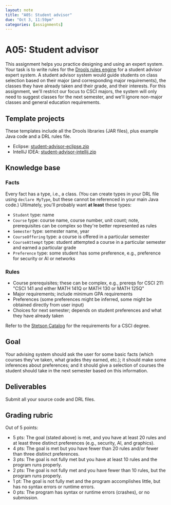 ```yaml
---
layout: note
title: "A05: Student advisor"
due: "Oct 3, 11:59pm"
categories: [assignments]
---
```


# A05: Student advisor

This assignment helps you practice designing and using an expert system. Your task is to write rules for the [Drools rules engine](/notes/drools.html) for a student advisor expert system. A student advisor system would guide students on class selection based on their major (and corresponding major requirements), the classes they have already taken and their grade, and their interests. For this assignment, we'll restrict our focus to CSCI majors, the system will only need to suggest classes for the next semester, and we'll ignore non-major classes and general education requirements.

## Template projects

These templates include all the Drools libraries (JAR files), plus example Java code and a DRL rules file.

- Eclipse: [student-advisor-eclipse.zip](/zips/student-advisor-eclipse.zip)
- IntelliJ IDEA: [student-advisor-intellij.zip](/zips/student-advisor-intellij.zip)

## Knowledge base

### Facts

Every fact has a type, i.e., a class. (You can create types in your DRL file using `declare MyType`, but these cannot be referenced in your main Java code.) Ultimately, you'll probably want **at least** these types:

- `Student` type: name
- `Course` type: course name, course number, unit count; note, prerequisites can be complex so they're better represented as rules
- `Semester` type: semester name, year
- `CourseOffering` type: a course is offered in a particular semester
- `CourseAttempt` type: student attempted a course in a particular semester and earned a particular grade
- `Preference` type: some student has some preference, e.g., preference for security or AI or networks

### Rules

- Course prerequisites; these can be complex, e.g., prereqs for CSCI 211: "CSCI 141 and either MATH 141Q or MATH 130 or MATH 125Q"
- Major requirements; include minimum GPA requirements
- Preferences (some preferences might be inferred, some might be obtained directly from user input)
- Choices for next semester; depends on student preferences and what they have already taken

Refer to the [Stetson Catalog](http://catalog.stetson.edu/undergraduate/arts-sciences/computer-science/computer-science-bs/) for the requirements for a CSCI degree.

## Goal

Your advising system should ask the user for some basic facts (which courses they've taken, what grades they earned, etc.); it should make some inferences about preferences; and it should give a selection of courses the student should take in the next semester based on this information.

## Deliverables

Submit all your source code and DRL files.

## Grading rubric

Out of 5 points:

- 5 pts: The goal (stated above) is met, and you have at least 20 rules and at least three distinct preferences (e.g., security, AI, and graphics).
- 4 pts: The goal is met but you have fewer than 20 rules and/or fewer than three distinct preferences.
- 3 pts: The goal is not fully met but you have at least 10 rules and the program runs properly.
- 2 pts: The goal is not fully met and you have fewer than 10 rules, but the program runs properly.
- 1 pt: The goal is not fully met and the program accomplishes little, but has no syntax errors or runtime errors.
- 0 pts: The program has syntax or runtime errors (crashes), or no submission.


